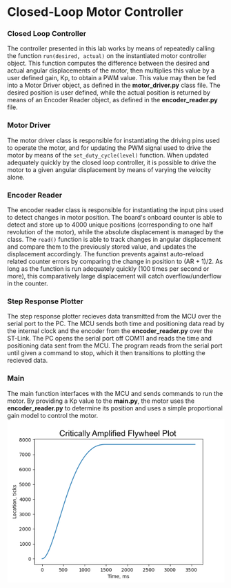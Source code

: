 # Closed-Loop Motor Controller

### Closed Loop Controller
The controller presented in this lab works by means of repeatedly calling
the function `run(desired, actual)` on the instantiated motor controller object.
This function computes the difference between the desired and actual angular
displacements of the motor, then multiplies this value by a user defined gain,
Kp, to obtain a PWM value. This value may then be fed into a Motor Driver object,
as defined in the **motor_driver.py** class file. The desired position is user
defined, while the actual position is returned by means of an Encoder Reader
object, as defined in the **encoder_reader.py** file.

### Motor Driver
The motor driver class is responsible for instantiating the driving pins used to
operate the motor, and for updating the PWM signal used to drive the motor by
means of the `set_duty_cycle(level)` function. When updated adequately quickly
by the closed loop controller, it is possible to drive the motor to a given
angular displacement by means of varying the velocity alone.

### Encoder Reader
The encoder reader class is responsible for instantiating the input pins used to
detect changes in motor position. The board's onboard counter is able to detect
and store up to 4000 unique positions (corresponding to one half revolution of
the motor), while the absolute displacement is managed by the class. The `read()`
function is able to track changes in angular displacement and compare them to
the previously stored value, and updates the displacement accordingly. The
function prevents against auto-reload related counter errors by comparing the
change in position to (AR + 1)/2. As long as the function is run adequately
quickly (100 times per second or more), this comparatively large displacement
will catch overflow/underflow in the counter.

### Step Response Plotter
The step response plotter recieves data transmitted from the MCU over the
serial port to the PC. The MCU sends both time and positioning data read by the
internal clock and the encoder from the **encoder_reader.py** over the ST-Link.
The PC opens the serial port off COM11 and reads the time and positioning data 
sent from the MCU. The program reads from the serial port until given a command 
to stop, which it then transitions to plotting the recieved data.

### Main
The main function interfaces with the MCU and sends commands to run the motor. 
By providing a Kp value to the **main.py**, the motor uses the 
**encoder_reader.py** to determine its position and uses a simple proportional
gain model to control the motor. ![My Image](docs/CriticallyAmplified_Flywheel_Plot.png)
